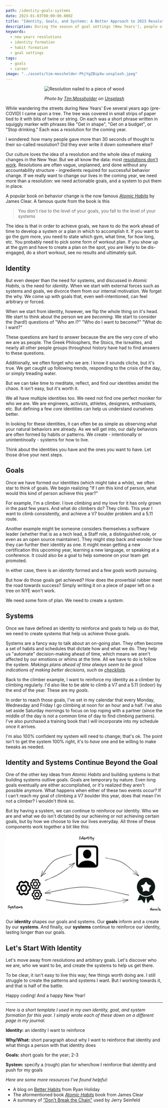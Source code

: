 ```yaml
---
path: /identity-goals-systems
date: 2023-01-03T00:00:00.000Z
title: "Identity, Goals, and Systems: A Better Approach to 2023 Resolutions"
description: During the season of goal settings (New Years'), people often set goals with no real reasons why. Instead of setting goals, we need to focus on developing and deeper sense of identity.
keywords:
  - new years resolutions
  - identity formation
  - habit formation
  - goal settings
tags:
  - goals
  - career
image: "../assets/tim-mossholder-PhjYgZBipXw-unsplash.jpeg"
---
```


<center>

![Resolution nailed to a piece of wood](../assets/tim-mossholder-PhjYgZBipXw-unsplash.jpeg)

<i> 

Photo by <a href="https://unsplash.com/@timmossholder?utm_source=unsplash&utm_medium=referral&utm_content=creditCopyText">Tim Mossholder</a> on <a href="https://unsplash.com/photos/PhjYgZBipXw?utm_source=unsplash&utm_medium=referral&utm_content=creditCopyText">Unsplash</a>
  
  
</i>


</center>

While wandering the streets during New Years' Eve several years ago (pre-COVID) I came upon a tree. The tree was covered in small strips of paper tied to it with bits of twine or string. On each was a short phrase written in squiggly marker with phrases like "Get in shape", "Get on a budget", or "Stop drinking." Each was a resolution for the coming year.

I wondered: how many people gave more than 30 seconds of thought to their so-called resolution? Did they ever write it down somewhere else? 

Our culture loves the idea of a resolution and the whole idea of making changes in the New Year. But we all know the data: most [resolutions don't work](https://www.businessinsider.com/reasons-why-most-new-years-resolutions-dont-stick). Resolutions are often vague, unplanned, and done without any accountability structure - ingredients required for successful behavior change. If we really want to change our lives in the coming year, we need more than a resolution: we need actionable goals, and a system to put them in place.

A popular book on behavior change is the now famous _[Atomic Habits](https://www.goodreads.com/book/show/40121378-atomic-habits)_ by James Clear. A famous quote from the book is this

> You don't rise to the level of your goals, you fall to the level of your systems

The idea is that in order to achieve goals, we have to do the work ahead of time to develop a system or a plan in which to accomplish it. If you want to go the gym more, you need to state which gym, what time, for how long, etc. You probably need to pick some form of workout plan. If you show up at the gym and have to create a plan on the spot, you are likely to be dis-engaged, do a short workout, see no results and ultimately quit. 

## Identity

But even deeper than the need for systems, and discussed in _Atomic Habits_, is the need for _identity_. When we start with external forces such as systems and goals, we divorce them from our internal motivation. We forget the why. We come up with goals that, even well-intentioned, can feel arbitrary or forced.

When we start from identity, however, we flip the whole thing on it's head. We start to think about the person we are _becoming_. We start to consider the (hard!) questions of "Who am I?" "Who do I want to become?" "What do I want?"

These questions are hard to answer because the are the very core of who we are as people. The Greek Philosphers, the Stoics, the Isrealites, and nearly all other people groups throughout history have had to find answers to these questions.

Additionally, we often forget who we are. I know it sounds cliche, but it's true. We get caught up following trends, responding to the crisis of the day, or simply treading water. 

But we can take time to meditate, reflect, and find our identities amidst the chaos. It isn't easy, but it's worth it.

We all have multiple identities too. We need not find one perfect moniker for who we are. We are engineers, activists, athletes, designers, enthusiasts, etc. But defining a few _core_ identities can help us understand ourselves better. 

In looking for these identities, it can often be as simple as observing what your natural behaviors are already. As we will get into, our daily behaviors are often formed by habits or patterns. We create - intentionally or unintentinoally - systems for how to live. 

Think about the identities you have and the ones you want to have. Let those drive your next steps.

## Goals

Once we have formed our identities (which might take a while), we often star to think of goals. We begin realizing "If I _am_ this kind of person, what would this kind of person achieve this year?"

For example, I'm a climber. I love climbing and my love for it has only grown in the past few years. And what do climbers do? They climb. This year I want to climb consistently, and achieve a V7 boulder problem and a 5.11 route.

Another example might be someone considers themselves a software leader (whether that is as a tech lead, a Staff role, a distinguished role, or even as an open source maintainer). They might step back and wonder how they can further their identity as one. It might mean getting a new certification this upcoming year, learning a new language, or speaking at a conference. It could also be a goal to help someone on your team get promoted.

In either case, there is an _identity_ formed and a few _goals_ worth pursuing. 

But how do those goals get achieved? How does the proverbial rubber meet the road towards success? Simply writing it on a piece of paper left on a tree on NYE won't work.

We need some form of plan. We need to create a _system_.

## Systems

Once we have defined an identity to reinforce and goals to help us do that, we need to create systems that help us achieve those goals. 

Systems are a fancy way to talk about an on-going plan. They often become a set of habits and schedules that dictate how and what we do. They help us "automate" decision-making ahead of time, which means we aren't affected by our emotions or whims at the time. All we have to do is follow the system. _Makings plans ahead of time always seem to be good indications of making better decisions, such as [checklists](blog/you-need-a-code-review-checklist/)._

Back to the climber example, I want to reinforce my identity as a climber by climbing regularly. I'd also like to be able to climb a V7 and a 5.11 (indoor) by the end of the year. These are my _goals_.

In order to reach those goals, I've set in my calendar that every Monday, Wednesday and Friday I go climbing at noon for an hour and a half. I've also set aside Saturday mornings to focus on top roping with a partner (since the middle of the day is not a common time of day to find climbing partners). I've also purchased a training book that I will incorporate into my schedule once it arrives. 

I'm also 100% confident my system will need to change; that's ok. The point isn't to get the system 100% right, it's to _have_ one and be willing to make tweaks as needed.

## Identity and Systems Continue Beyond the Goal

One of the other key ideas from _Atomic Habits_ and building systems is that building systems outlive goals. Goals are temporary by nature. Even long goals eventually are either accomplished, or it's realized they aren't possible anymore. What happens when either of these two events occur? If I can't reach my goal of climbing a V7 boulder this year, does that mean I'm not a climber? I wouldn't think so.

But by having a system, we can continue to reinforce our identity. Who we are and what we do isn't dictated by our achieving or not achieving certain goals, but by how we choose to live our lives everyday. All three of these components work together a bit like this:

![Identity profile at the top with arrows to three gears representing a system and a badge representing goals. Systems and goals also have arrows pointing back to each other. Arrows go back from systems to identity as well.](../assets/identity-goals-systems.png)

Our **identity** shapes our goals and systems. Our **goals** inform and a create by our **systems**. And finally, our **systems** continue to reinforce our identity, lasting longer than our goals.

## Let's Start With Identity

Let's move away from resolutions and arbitrary goals. Let's discover who we are, who we want to be, and create the systems to help us get there. 

To be clear, it isn't easy to live this way; few things worth doing are. I still struggle to create the patterns and systems I want. But I working towards it, and that is half of the battle.

Happy coding! And a happy New Year!

---

_Here is a short template I used in my own identity, goal, and system formation for this year. I simply wrote each of these down on a different page in my journal._

**Identity:** an identity I want to reinforce

**Why/What:** short paragraph about why I want to reinforce that identity and what things a person with that identity does

**Goals:** short goals for the year; 2-3

**System:** specify a (rough) plan for when/how I reinforce that identity and push for my goals

_Here are some more resources I've found helpful:_

* A blog on [Better Habits](https://ryanholiday.net/the-secret-to-better-habits-in-2022/) from Ryan Holiday
* The aformentioned book _[Atomic Habits](https://www.goodreads.com/book/show/40121378-atomic-habits)_ book from James Clear 
* A summary of ["Don't Break the Chain"](https://blog.doist.com/dont-break-the-chain/) used by Jerry Seinfeld





